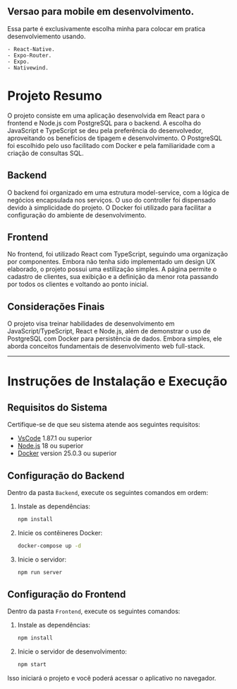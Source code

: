 ## Versao para mobile em desenvolvimento.
Essa parte é exclusivamente escolha minha para colocar em pratica desenvolviemento usando. 

    - React-Native.
    - Expo-Router.
    - Expo.
    - Nativewind.

# Projeto Resumo

O projeto consiste em uma aplicação desenvolvida em React para o frontend e Node.js com PostgreSQL para o backend. A escolha do JavaScript e TypeScript se deu pela preferência do desenvolvedor, aproveitando os benefícios de tipagem e desenvolvimento. O PostgreSQL foi escolhido pelo uso facilitado com Docker e pela familiaridade com a criação de consultas SQL.

## Backend
O backend foi organizado em uma estrutura model-service, com a lógica de negócios encapsulada nos serviços. O uso do controller foi dispensado devido à simplicidade do projeto. O Docker foi utilizado para facilitar a configuração do ambiente de desenvolvimento.

## Frontend
No frontend, foi utilizado React com TypeScript, seguindo uma organização por componentes. Embora não tenha sido implementado um design UX elaborado, o projeto possui uma estilização simples. A página permite o cadastro de clientes, sua exibição e a definição da menor rota passando por todos os clientes e voltando ao ponto inicial.

## Considerações Finais
O projeto visa treinar habilidades de desenvolvimento em JavaScript/TypeScript, React e Node.js, além de demonstrar o uso de PostgreSQL com Docker para persistência de dados. Embora simples, ele aborda conceitos fundamentais de desenvolvimento web full-stack.

---

# Instruções de Instalação e Execução

## Requisitos do Sistema
Certifique-se de que seu sistema atende aos seguintes requisitos:

- [VsCode](https://code.visualstudio.com/) 1.87.1 ou superior
- [Node.js](https://nodejs.org/) 18 ou superior
- [Docker](https://www.docker.com/) version 25.0.3 ou superior

## Configuração do Backend
Dentro da pasta `Backend`, execute os seguintes comandos em ordem:

1. Instale as dependências:
    ```bash
    npm install
    ```

2. Inicie os contêineres Docker:
    ```bash
    docker-compose up -d
    ```

3. Inicie o servidor:
    ```bash
    npm run server
    ```

## Configuração do Frontend
Dentro da pasta `Frontend`, execute os seguintes comandos:

1. Instale as dependências:
    ```bash
    npm install
    ```

2. Inicie o servidor de desenvolvimento:
    ```bash
    npm start
    ```

Isso iniciará o projeto e você poderá acessar o aplicativo no navegador.

